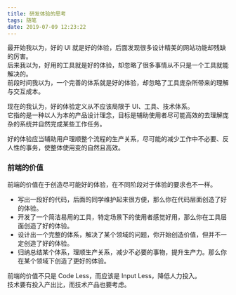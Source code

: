 ```yaml
---
title: 研发体验的思考
tags: 随笔
date: 2019-07-09 12:23:22
---
```


最开始我以为，好的 UI 就是好的体验，后面发现很多设计精美的网站功能却残缺的厉害。<br />后来我以为，好用的工具就是好的体验，却忽略了很多事情从不只是一个工具就能解决的。<br />前段时间我以为，一个完善的体系就是好的体验，却忽略了工具庞杂所带来的理解与交互成本。

现在的我认为，好的体验定义从不应该局限于 UI、工具、技术体系。<br />它指的是一种以人为本的产品设计理念，目标是辅助使用者尽可能高效的去理解庞杂的系统并自然完成某些工作任务。

好的体验应当辅助用户理顺整个流程的生产关系，尽可能的减少工作中不必要、反人性的事务，使整体使用变的自然且高效。

<a name="XiVPX"></a>

### 前端的价值

前端的价值在于创造尽可能好的体验，在不同阶段对于体验的要求也不一样。

- 写出一段好的代码，后面的同学维护起来很方便，那么你在代码层面创造了好的体验。
- 开发了一个简洁易用的工具，特定场景下的使用者感觉好用，那么你在工具层面创造了好的体验。
- 设计出一个完整的体系，解决了某个领域的问题，你开始创造价值，但并不一定创造了好的体验。
- 归纳总结某个体系，理顺生产关系，减少不必要的事物，提升生产力。那么你在某个领域下创造了更好的体验。

前端的价值不只是 Code Less，而应该是 Input Less，降低人力投入。<br />技术要有投入产出比，而技术产品也要考虑。
